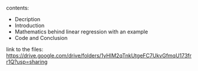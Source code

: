 contents:
- Decription
- Introduction
- Mathematics behind linear regression with an example
- Code and Conclusion

link to the files:
https://drive.google.com/drive/folders/1yHIM2qTnkUtgeFC7UkvGfmqU173frr1Q?usp=sharing
